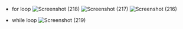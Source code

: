 - for loop
![Screenshot (218)](https://github.com/user-attachments/assets/865fc399-20c2-4755-abff-e537a65fca0b)
![Screenshot (217)](https://github.com/user-attachments/assets/712e5e4c-a5b2-4257-a6ca-37173ff74cc6)
![Screenshot (216)](https://github.com/user-attachments/assets/0d3d4407-2eb2-4301-a62b-6606577974e1)

- while loop
  ![Screenshot (219)](https://github.com/user-attachments/assets/1a48cf6c-06dc-439e-9940-1bb23e30d8e6)

